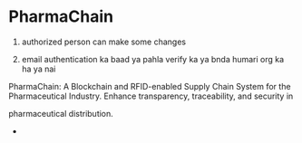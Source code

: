 # PharmaChain

1. authorized person can make some changes

2. email authentication ka baad ya pahla verify ka ya bnda humari org ka ha ya nai

PharmaChain: A Blockchain and RFID-enabled Supply Chain System for the Pharmaceutical Industry. Enhance transparency, traceability, and security in

pharmaceutical distribution.

-
